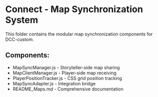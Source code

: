 # Connect - Map Synchronization System

This folder contains the modular map synchronization components for DCC-custom.

## Components:
- MapSyncManager.js - Storyteller-side map sharing
- MapClientManager.js - Player-side map receiving  
- PlayerPositionTracker.js - CSS grid position tracking
- MapSyncAdapter.js - Integration bridge
- README_Maps.md - Comprehensive documentation